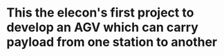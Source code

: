# This the elecon's first project to develop an AGV which can carry payload from one station to another 